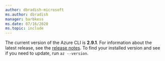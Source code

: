 ```yaml
---
author: dbradish-microsoft
ms.author: dbradish
manager: barbkess
ms.date: 07/16/2020
ms.topic: include
---
```

The current version of the Azure CLI is __2.9.1__. For information about the latest release, see the [release notes](../release-notes-azure-cli.md). To find your installed version and see if you need to update, run `az --version`.
